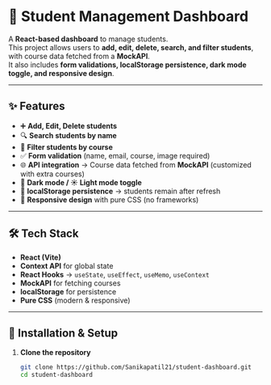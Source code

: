 # 📘 Student Management Dashboard  

A **React-based dashboard** to manage students.  
This project allows users to **add, edit, delete, search, and filter students**, with course data fetched from a **MockAPI**.  
It also includes **form validations, localStorage persistence, dark mode toggle, and responsive design**.  

---

## ✨ Features
- ➕ **Add, Edit, Delete students**  
- 🔍 **Search students by name**  
- 🎯 **Filter students by course**  
- ✅ **Form validation** (name, email, course, image required)  
- 🌐 **API integration** → Course data fetched from **MockAPI** (customized with extra courses)  
- 🌙 **Dark mode / ☀️ Light mode toggle**  
- 💾 **localStorage persistence** → students remain after refresh  
- 📱 **Responsive design** with pure CSS (no frameworks)  

---

## 🛠️ Tech Stack
- **React (Vite)**  
- **Context API** for global state  
- **React Hooks** → `useState`, `useEffect`, `useMemo`, `useContext`  
- **MockAPI** for fetching courses  
- **localStorage** for persistence  
- **Pure CSS** (modern & responsive)  

---

## 🚀 Installation & Setup

1. **Clone the repository**
   ```sh
   git clone https://github.com/Sanikapatil21/student-dashboard.git
   cd student-dashboard
